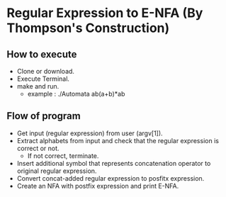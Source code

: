 # Regular Expression to E-NFA (By Thompson's Construction)

## How to execute

- Clone or download.
- Execute Terminal.
- make and run.
  - example : ./Automata ab(a+b)*ab

## Flow of program

- Get input (regular expression) from user (argv[1]).
- Extract alphabets from input and check that the regular expression is correct or not.
   - If not correct, terminate.
- Insert additional symbol that represents concatenation operator to original regular expression.
- Convert concat-added regular expression to posfitx expression.
- Create an NFA with postfix expression and print E-NFA.
